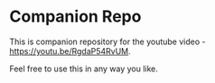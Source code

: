 # Companion Repo
This is companion repository for the youtube video - https://youtu.be/RgdaP54RvUM.

Feel free to use this in any way you like.

